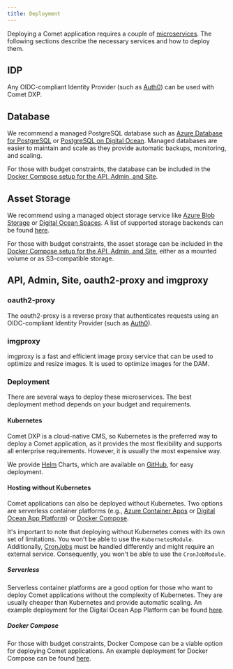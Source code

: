 ```yaml
---
title: Deployment
---
```


Deploying a Comet application requires a couple of [microservices](/docs/#microservices). The following sections describe the necessary services and how to deploy them.

## IDP

Any OIDC-compliant Identity Provider (such as [Auth0](https://auth0.com/)) can be used with Comet DXP.

## Database

We recommend a managed PostgreSQL database such as [Azure Database for PostgreSQL](https://azure.microsoft.com/en-us/products/postgresql) or [PostgreSQL on Digital Ocean](https://www.digitalocean.com/pricing/managed-databases#postgresql). Managed databases are easier to maintain and scale as they provide automatic backups, monitoring, and scaling.

For those with budget constraints, the database can be included in the [Docker Compose setup for the API, Admin, and Site](#docker-compose).

## Asset Storage

We recommend using a managed object storage service like [Azure Blob Storage](https://azure.microsoft.com/en-us/services/storage/blobs) or [Digital Ocean Spaces](https://www.digitalocean.com/products/spaces). A list of supported storage backends can be found [here](/docs/features-modules/asset-management/#storage-backends).

For those with budget constraints, the asset storage can be included in the [Docker Compose setup for the API, Admin, and Site](#docker-compose), either as a mounted volume or as S3-compatible storage.

## API, Admin, Site, oauth2-proxy and imgproxy

### oauth2-proxy

The oauth2-proxy is a reverse proxy that authenticates requests using an OIDC-compliant Identity Provider (such as [Auth0](https://auth0.com/)).

### imgproxy

imgproxy is a fast and efficient image proxy service that can be used to optimize and resize images. It is used to optimize images for the DAM.

### Deployment

There are several ways to deploy these microservices. The best deployment method depends on your budget and requirements.

#### Kubernetes

Comet DXP is a cloud-native CMS, so Kubernetes is the preferred way to deploy a Comet application, as it provides the most flexibility and supports all enterprise requirements. However, it is usually the most expensive way.

We provide [Helm](https://helm.sh/) Charts, which are available on [GitHub](https://github.com/vivid-planet/comet-charts), for easy deployment.

#### Hosting without Kubernetes

Comet applications can also be deployed without Kubernetes. Two options are serverless container platforms (e.g., [Azure Container Apps](https://azure.microsoft.com/en-us/products/container-apps) or [Digital Ocean App Platform](https://docs.digitalocean.com/products/app-platform/)) or [Docker Compose](https://docs.docker.com/compose/).

It's important to note that deploying without Kubernetes comes with its own set of limitations. You won't be able to use the `KubernetesModule`. Additionally, [CronJobs](/docs/features-modules/cron-jobs/) must be handled differently and might require an external service. Consequently, you won't be able to use the `CronJobModule`.

##### Serverless

Serverless container platforms are a good option for those who want to deploy Comet applications without the complexity of Kubernetes. They are usually cheaper than Kubernetes and provide automatic scaling. An example deployment for the Digital Ocean App Platform can be found [here](https://github.com/vivid-planet/comet-starter/tree/main/.digitalocean).

##### Docker Compose

For those with budget constraints, Docker Compose can be a viable option for deploying Comet applications. An example deployment for Docker Compose can be found [here](https://github.com/vivid-planet/comet-starter/tree/main/.docker-compose).

